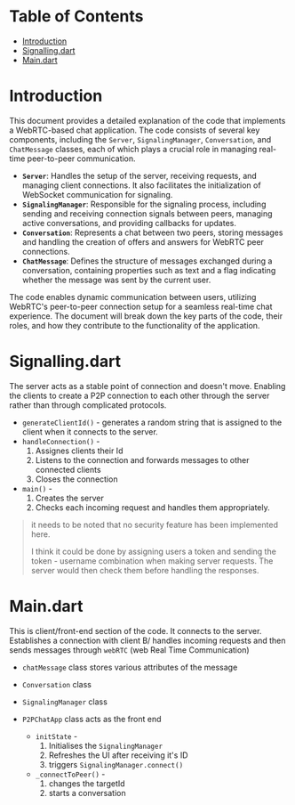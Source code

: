 # Table of Contents
- [Introduction](#introduction)
- [Signalling.dart](#signallingdart)
- [Main.dart](#maindart)

# Introduction

This document provides a detailed explanation of the code that implements a WebRTC-based chat application. The code consists of several key components, including the `Server`, `SignalingManager`, `Conversation`, and `ChatMessage` classes, each of which plays a crucial role in managing real-time peer-to-peer communication.

- **`Server`**: Handles the setup of the server, receiving requests, and managing client connections. It also facilitates the initialization of WebSocket communication for signaling.
- **`SignalingManager`**: Responsible for the signaling process, including sending and receiving connection signals between peers, managing active conversations, and providing callbacks for updates.
- **`Conversation`**: Represents a chat between two peers, storing messages and handling the creation of offers and answers for WebRTC peer connections.
- **`ChatMessage`**: Defines the structure of messages exchanged during a conversation, containing properties such as text and a flag indicating whether the message was sent by the current user.

The code enables dynamic communication between users, utilizing WebRTC's peer-to-peer connection setup for a seamless real-time chat experience. The document will break down the key parts of the code, their roles, and how they contribute to the functionality of the application.

# Signalling.dart
The server acts as a stable point of connection and doesn't move. Enabling the clients to create a P2P connection to each other through the server rather than through complicated protocols.

- `generateClientId()` - generates a random string that is assigned to the client when it connects to the server.
- `handleConnection()` -
    1. Assignes clients their Id
    2. Listens to the connection and forwards messages to other connected clients
    3. Closes the connection
- `main()` -
    1. Creates the server
    2. Checks each incoming request and handles them appropriately.

> it needs to be noted that no security feature has been implemented here.
>
> I think it could be done by assigning users a token and sending the token - username combination when making server requests. The server would then check them before handling the responses.

# Main.dart
This is client/front-end section of the code. It connects to the server. Establishes a connection with client B/ handles incoming requests and then sends messages through `webRTC` (web Real Time Communication)

- `chatMessage` class stores various attributes of the message

- `Conversation` class

- `SignalingManager` class

- `P2PChatApp` class acts as the front end
    - `initState` -
        1. Initialises the `SignalingManager`
        2. Refreshes the UI after receiving it's ID
        3. triggers `SignalingManager.connect()`
    - `_connectToPeer()` - 
        1. changes the targetId
        2. starts a conversation 